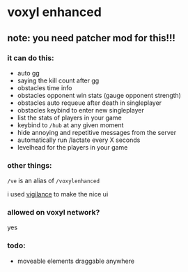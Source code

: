 # voxyl enhanced

## **note: you need patcher mod for this!!!**

### it can do this:
- auto gg
- saying the kill count after gg
- obstacles time info
- obstacles opponent win stats \(gauge opponent strength\)
- obstacles auto requeue after death in singleplayer
- obstacles keybind to enter new singleplayer
- list the stats of players in your game
- keybind to `/hub` at any given moment
- hide annoying and repetitive messages from the server
- automatically run /lactate every X seconds
- levelhead for the players in your game

### other things:

`/ve` is an alias of `/voxylenhanced`

i used [vigilance](https://github.com/EssentialGG/Vigilance) to make the nice ui

### allowed on voxyl network?

yes

### todo:

- moveable elements draggable anywhere